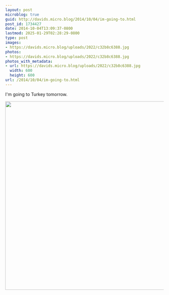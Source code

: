```yaml
---
layout: post
microblog: true
guid: http://davids.micro.blog/2014/10/04/im-going-to.html
post_id: 1734427
date: 2014-10-04T13:09:37-0800
lastmod: 2025-01-29T02:28:29-0800
type: post
images:
- https://davids.micro.blog/uploads/2022/c32b8c6388.jpg
photos:
- https://davids.micro.blog/uploads/2022/c32b8c6388.jpg
photos_with_metadata:
- url: https://davids.micro.blog/uploads/2022/c32b8c6388.jpg
  width: 600
  height: 600
url: /2014/10/04/im-going-to.html
---
```

I'm going to Turkey tomorrow.

<img src="/uploads/2022/c32b8c6388.jpg" width="600" height="600" alt="">
